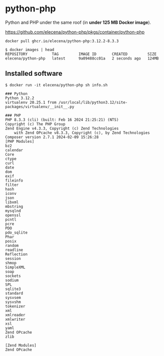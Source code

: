 python-php
==========

Python and PHP under the same roof (in **under 125 MB Docker image**).

https://github.com/elecena/python-php/pkgs/container/python-php

```
docker pull ghcr.io/elecena/python-php:3.12.2-8.3.3
```

```
$ docker images | head
REPOSITORY           TAG         IMAGE ID       CREATED         SIZE
elecena/python-php   latest      9a09488cc01a   2 seconds ago   124MB
```

## Installed software

```
$ docker run -it elecena/python-php sh info.sh

### Python
Python 3.12.2
virtualenv 20.25.1 from /usr/local/lib/python3.12/site-packages/virtualenv/__init__.py

### PHP
PHP 8.3.3 (cli) (built: Feb 16 2024 21:25:21) (NTS)
Copyright (c) The PHP Group
Zend Engine v4.3.3, Copyright (c) Zend Technologies
    with Zend OPcache v8.3.3, Copyright (c), by Zend Technologies
Composer version 2.7.1 2024-02-09 15:26:28
[PHP Modules]
bz2
calendar
Core
ctype
curl
date
dom
exif
fileinfo
filter
hash
iconv
json
libxml
mbstring
mysqlnd
openssl
pcntl
pcre
PDO
pdo_sqlite
Phar
posix
random
readline
Reflection
session
shmop
SimpleXML
soap
sockets
sodium
SPL
sqlite3
standard
sysvsem
sysvshm
tokenizer
xml
xmlreader
xmlwriter
xsl
yaml
Zend OPcache
zlib

[Zend Modules]
Zend OPcache
```
